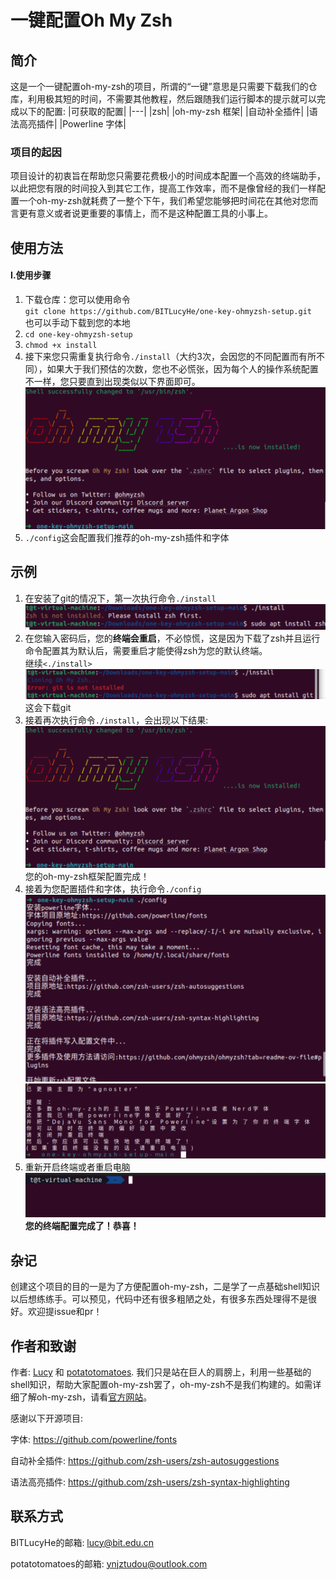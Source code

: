 
# 一键配置Oh My Zsh

## 简介

这是一个一键配置oh-my-zsh的项目，所谓的“一键”意思是只需要下载我们的仓库，利用极其短的时间，不需要其他教程，然后跟随我们运行脚本的提示就可以完成以下的配置:
|可获取的配置|
|---|
|zsh|
|oh-my-zsh 框架|
|自动补全插件|
|语法高亮插件|
|Powerline 字体|

### 项目的起因

项目设计的初衷旨在帮助您只需要花费极小的时间成本配置一个高效的终端助手，以此把您有限的时间投入到其它工作，提高工作效率，而不是像曾经的我们一样配置一个oh-my-zsh就耗费了一整个下午，我们希望您能够把时间花在其他对您而言更有意义或者说更重要的事情上，而不是这种配置工具的小事上。

## 使用方法

#### I.使用步骤
<ol>
<li>
下载仓库：您可以使用命令<code><br>git clone https://github.com/BITLucyHe/one-key-ohmyzsh-setup.git</code><br>也可以手动下载到您的本地
</li>
<li>
<code>cd one-key-ohmyzsh-setup</code>
</li>
<li><code>chmod +x install
</code></li>

<li>
接下来您只需重复执行命令<code>./install</code>（大约3次，会因您的不同配置而有所不同），如果大于我们预估的次数，您也不必慌张，因为每个人的操作系统配置不一样，您只要直到出现类似以下界面即可。<img src="./assets/o3.png">
</li>
<li>
<code>./config</code>这会配置我们推荐的oh-my-zsh插件和字体
</li>
</ol>

## 示例

<ol>
    <li>
    在安装了git的情况下，第一次执行命令<code>./install</code><img src="./assets/o1.png">
    </li>
    <li>
    在您输入密码后，您的<strong>终端会重启</strong>，不必惊慌，这是因为下载了zsh并且运行命令配置其为默认后，需要重启才能使得zsh为您的默认终端。
    <br>继续<code><./install></code>
    <img src="./assets/o2.png">这会下载git
    </li>
    <li>
    接着再次执行命令<code>./install</code>，会出现以下结果: 
    <img src="./assets/o3.png">您的oh-my-zsh框架配置完成！
    </li>
    <li>
    接着为您配置插件和字体，执行命令<code>./config</code>
    <img src="./assets/o4.png">
    <img src="./assets/o5.png">
    </li>
    <li>重新开启终端或者重启电脑<img src="./assets/o6.png">
    <strong>您的终端配置完成了！恭喜！</strong>
    </li>
</ol>

## 杂记

创建这个项目的目的一是为了方便配置oh-my-zsh，二是学了一点基础shell知识以后想练练手。可以预见，代码中还有很多粗陋之处，有很多东西处理得不是很好。欢迎提issue和pr！

## 作者和致谢

作者: [Lucy](https://github.com/BITLucyHe) 和 [potatotomatoes](https://github.com/potatotomatoes). 我们只是站在巨人的肩膀上，利用一些基础的shell知识，帮助大家配置oh-my-zsh罢了，oh-my-zsh不是我们构建的。如需详细了解oh-my-zsh，请看[官方网站](https://github.com/ohmyzsh/ohmyzsh)。

感谢以下开源项目:

字体: <https://github.com/powerline/fonts>

自动补全插件: <https://github.com/zsh-users/zsh-autosuggestions>

语法高亮插件: <https://github.com/zsh-users/zsh-syntax-highlighting>

## 联系方式

BITLucyHe的邮箱: <lucy@bit.edu.cn>

potatotomatoes的邮箱: <ynjztudou@outlook.com>
